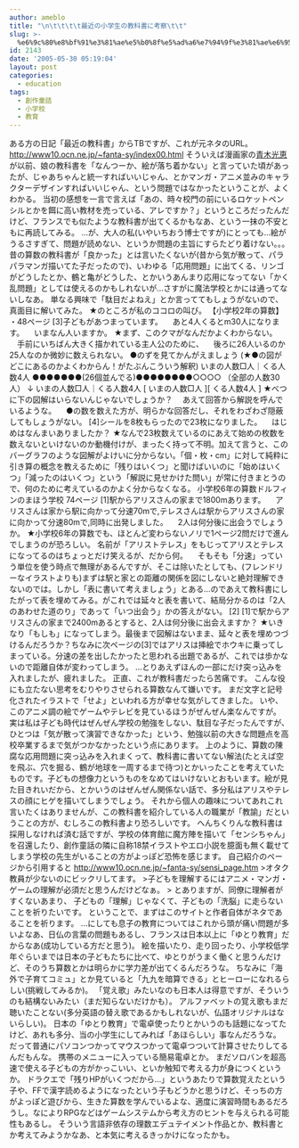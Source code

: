 ```yaml
---
author: ameblo
title: "\n\t\t\t\t最近の小学生の教科書に考察\t\t"
slug: >-
  %e6%9c%80%e8%bf%91%e3%81%ae%e5%b0%8f%e5%ad%a6%e7%94%9f%e3%81%ae%e6%95%99%e7%a7%91%e6%9b%b8%e3%81%ab%e8%80%83%e5%af%9f
id: 2143
date: '2005-05-30 05:19:04'
layout: post
categories:
  - education
tags:
  - 創作童話
  - 小学校
  - 教育
---
```


ある方の日記「最近の教科書」からTBですが、これが元ネタのURL。 http://www10.ocn.ne.jp/~fanta-sy/index00.html そういえば漫画家の[青木光恵](http://www.gainax.co.jp/hills/aoki/) が以前、娘の教科書を「なんつーか、絵が落ち着かない」と言っていた頃があったが、じゃあちゃんと統一すればいいじゃん、とかマンガ・アニメ並みのキャラクターデザインすればいいじゃん、という問題ではなかったということが、よくわかる。 当初の感想を一言で言えば「あの、時々校門の前にいるロケットペンシルとかを餌に高い教材を売っている、アレですか？」というところだったんだけど、フランスでも似たような教科書が出てくるかもなあ、という一抹の不安ともに再読してみる。 …が、大人の私(いやいちおう博士ですが)にとっても…絵がうるさすぎて、問題が読めない、というか問題の主旨にすらたどり着けない。。。 昔の算数の教科書が「良かった」とは言いたくないが(昔から気が散って、パラパラマンガ描いてた子だったので)、いわゆる「応用問題」に出てくる、リンゴがどうしたとか、鶴と亀がどうした、とかいうあんまり応用になってない「かく乱問題」としては使えるのかもしれないが…さすがに魔法学校とかには通ってないしなあ。 単なる興味で「駄目だよねえ」とか言っててもしょうがないので、真面目に解いてみた。 ★のところが私のココロの叫び。 【小学校2年の算数】 ・48ページ [3]子どもがあつまっています。 　あと4人くるとm30人になります。 　いまなん人いますか。 ★まず、このクマがなんだかよくわからない。 　手前にいちばん大きく描かれている主人公のために、 　後ろに26人いるのか25人なのか微妙に数えられない。 ●のずを見てかんがえましょう (★●の図がどこにあるのかよくわからん！がたぶんこういう解釈) いまの人数□人｜くる人数4人 ●●●●●●●(26個並んでる)●●●●●●●●○○○○ （全部の人数30人） ↓ いまの人数□人｜くる人数4人 [ いまの人数□人 ][ くる人数4人 ] ★べつに下の図解はいらないんじゃないでしょうか？ 　あえて回答から解説を呼んでいるような。 　●の数を数えた方が、明らかな回答だし、それをわざわざ隠蔽してもしょうがない。 [4]シールを8枚もらったので23枚になりました。 　はじめはなんまいありましたか？ ★なんで23枚数えているのにあえて始めの枚数を数えないといけないのか動機付けが、まったく持って不明。加えて言うと、このバーグラフのような図解がよけいに分からない。「個・枚・cm」に対して純粋に引き算の概念を教えるために「残りはいくつ」と聞けばいいのに「始めはいくつ」「減ったのはいくつ」という「解説に見せかけた問い」が常に付きまとうので、何のために考えているのかよく分からなくなる。 小学校6年の算数ドルフィンのまほう学校 74ページ [1]駅からアリスさんの家まで1800mあります。 　アリスさんは家から駅に向かって分速70mで,テレスさんは駅からアリスさんの家に向かって分速80mで,同時に出発しました。 　2人は何分後に出会うでしょうか。 ★小学校6年の算数でも、ほとんど変わらないノリで1ページ2問だけで進んでしまうのが恐ろしい。 名前が「アリストテレス」をもじってアリスとテレスになってるのはちょっとだけ笑えるが、だから何。 　そもそも「分速」っていう単位を使う時点で無理があるんですが、そこは除いたとしても、(フレンドリーなイラストよりも)まずは駅と家との距離の関係を図にしないと絶対理解できないのでは。しかし「表に書いて考えましょう」とある…のであえて教科書にしたがって表を埋めてみる。がこれでは延々と表を書いて、結局分かるのは「2人のあわせた道のり」であって「いつ出会う」かの答えがない。 [2] [1]で駅からアリスさんの家まで2400mあるとすると、2人は何分後に出会えますか？ ★いきなり「もしも」になってしまう。最後まで図解はないまま、延々と表を埋めつづけるんだろうか？ちなみに次ページの[3]ではアリスは挿絵でホウキに乗ってしまっている。分速の差を出したかったと思われる出題であるが、これでは歩かないので距離自体が変わってしまう。 …とりあえずほんの一部にだけ突っ込みを入れましたが、疲れました。 正直、これが教科書だったら苦痛です。 こんな役にも立たない思考をむりやりさせられる算数なんて嫌いです。 まだ文字と記号化されたイラストで「せよ」といわれる方が幸せな気がしてきました。 いや、このアニメ調の絵でゲームやテレビを見ているほうがぜんぜん楽なんですが。 実は私は子ども時代はぜんぜん学校の勉強をしない、駄目な子だったんですが、ひとつは「気が散って演習できなかった」という、勉強以前の大きな問題点を高校卒業するまで気がつかなかったという点にあります。 上のように、算数の陳腐な応用問題に突っ込みを入れまくって、教科書に書いてない解法(たとえば空を飛ぶ、穴を掘る、鶴が地球を一周するまで待つ)とかいったことを考えていたものです。子どもの想像力というものをなめてはいけないとおもいます。絵が見た目きれいだから、とかいうのはぜんぜん関係ない話で、多分私はアリスやテレスの顔にヒゲを描いてしまうでしょう。 それから個人の趣味についてあれこれ言いたくはありませんが、この教科書を紹介している人の職業が「教諭」だということの方が、むしろこの教科書より恐ろしいです。 へんちくりんな教科書は採用しなければ済む話ですが、学校の体育館に魔方陣を描いて「センシちゃん」を召還したり、創作童話の隣に自称18禁イラストやエロ小説を臆面も無く載せてしまう学校の先生がいることの方がよっぽど恐怖を感じます。 自己紹介のページから引用すると http://www10.ocn.ne.jp/~fanta-sy/sensi_page.htm >オタク教員が少ないのにビックリしてます。 >子どもを理解するにはアニメ・マンガ・ゲームの理解が必須だと思うんだけどなぁ。 > とありますが、同僚に理解者がすくないあまり、 子どもの「理解」じゃなくて、子どもの「洗脳」に走らないことを祈りたいです。 ということで、まずはこのサイトと作者自体がネタであることを祈ります。 …にしても息子の教育についてはこれから頭が痛い問題が多いよなあ、日仏の言葉の問題もあるし、フランスは日本以上に「ゆとり教育」だからなあ(成功している方だと思う)。 絵を描いたり、走り回ったり、小学校低学年ぐらいまでは日本の子どもたちに比べて、ゆとりがうまく働くと思うんだけど、そのうち算数とかは明らかに学力差が出てくるんだろうな。 ちなみに「海外で子育てコミュ」とか見ていると「九九を暗算できる」とヒーローになれるらしい(挑戦してみるか)。 「覚え歌」みたいなのも日本人は得意ですが、そういうのも結構ないみたい（まだ知らないだけかも）。 アルファベットの覚え歌もまだ聴いたことない(多分英語の替え歌であるかもしれないが、仏語オリジナルはないらしい)。 日本の「ゆとり教育」で電卓使ったりとかいうのも話題になってたけど、あれも多分、当の小学生にしてみれば「あほらしい」事なんだろうな。 だって普通にパソコンつかってマウスつかって電卓つついて計算させたりしてるんだもんな。 携帯のメニューに入っている簡易電卓とか。 まだソロバンを超高速で使える子どもの方がかっこいい、といか触知で考える力が身につくというか。 ドラクエで「残りHPがいくつだから…」というあたりで算数覚えたという子や、FFで漢字読めるようになったという子もどうかと思うけど、そっちの方がよっぽど遊びから、生きた算数を学んでいるよな、適度に演習時間もあるだろうし。なによりRPGなどはゲームシステムから考え方のヒントを与えられる可能性もあるし。 そういう言語非依存の理数エデュテイメント作品とか、教科書とか考えてみようかなあ、と本気に考えるきっかけになったかも。